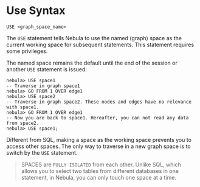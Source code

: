 # Use Syntax

```ngql
USE <graph_space_name>
```

The `USE` statement tells Nebula to use the named (graph) space as the current working space for subsequent statements. This statement requires some privileges.

The named space remains the default until the end of the session or another `USE` statement is issued:

```ngql
nebula> USE space1
-- Traverse in graph space1
nebula> GO FROM 1 OVER edge1
nebula> USE space2
-- Traverse in graph space2. These nodes and edges have no relevance with space1.
nebula> GO FROM 1 OVER edge1
-- Now you are back to space1. Hereafter, you can not read any data from space2.
nebula> USE space1;
```

Different from SQL, making a space as the working space prevents you to access other spaces. The only way to traverse in a new graph space is to switch by the `USE` statement.

> SPACES are `FULLY ISOLATED` from each other. Unlike SQL, which allows you to select two tables from different databases in one statement, in Nebula, you can only touch one space at a time.
